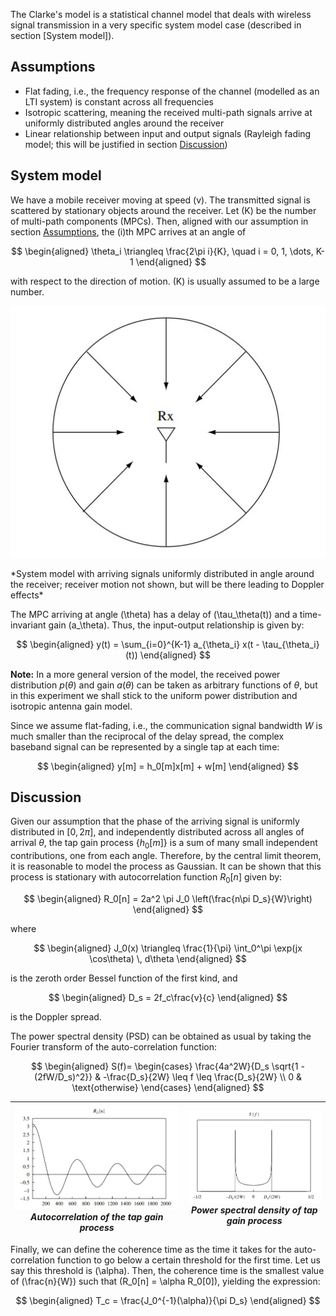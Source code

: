 The Clarke's model is a statistical channel model that deals with wireless signal transmission in a very specific system model case (described in section [System model]).

## Assumptions

- Flat fading, i.e., the frequency response of the channel (modelled as an LTI system) is constant across all frequencies  
- Isotropic scattering, meaning the received multi-path signals arrive at uniformly distributed angles around the receiver  
- Linear relationship between input and output signals (Rayleigh fading model; this will be justified in section [Discussion](#discussion))

## System model

We have a mobile receiver moving at speed \(v\). The transmitted signal is scattered by stationary objects around the receiver. Let \(K\) be the number of multi-path components (MPCs). Then, aligned with our assumption in section [Assumptions](#assumptions), the \(i\)th MPC arrives at an angle of

$$
\begin{aligned}
      \theta_i \triangleq \frac{2\pi i}{K}, \quad i = 0, 1, \dots, K-1
\end{aligned}
$$

with respect to the direction of motion. \(K\) is usually assumed to be a large number.

<p align="center">
<img src="./images/expt4_model.jpeg">
</p>      
*System model with arriving signals uniformly distributed in angle around the receiver; receiver motion not shown, but will be there leading to Doppler effects*

The MPC arriving at angle \(\theta\) has a delay of \(\tau_\theta(t)\) and a time-invariant gain \(a_\theta\). Thus, the input-output relationship is given by:

$$
\begin{aligned}
      y(t) = \sum_{i=0}^{K-1} a_{\theta_i} x(t - \tau_{\theta_i}(t))
\end{aligned}
$$

**Note:** In a more general version of the model, the received power distribution $p(\theta)$ and gain $a(\theta)$ can be taken as arbitrary functions of $\theta$, but in this experiment we shall stick to the uniform power distribution and isotropic antenna gain model.

Since we assume flat-fading, i.e., the communication signal bandwidth $W$ is much smaller than the reciprocal of the delay spread, the complex baseband signal can be represented by a single tap at each time:

$$
\begin{aligned}
      y[m] = h_0[m]x[m] + w[m]
\end{aligned}
$$

## Discussion

Given our assumption that the phase of the arriving signal is uniformly distributed in $[0, 2\pi]$, and independently distributed across all angles of arrival $\theta$, the tap gain process $\{h_0[m]\}$ is a sum of many small independent contributions, one from each angle. Therefore, by the central limit theorem, it is reasonable to model the process as Gaussian. It can be shown that this process is stationary with autocorrelation function $R_0[n]$ given by:

$$
\begin{aligned}
      R_0[n] = 2a^2 \pi J_0 \left(\frac{n\pi D_s}{W}\right)
\end{aligned}
$$

where

$$
\begin{aligned}
      J_0(x) \triangleq \frac{1}{\pi} \int_0^\pi \exp(jx \cos\theta) \, d\theta
\end{aligned}
$$

is the zeroth order Bessel function of the first kind, and

$$
\begin{aligned}
      D_s = 2f_c\frac{v}{c}
\end{aligned}
$$

is the Doppler spread.

The power spectral density (PSD) can be obtained as usual by taking the Fourier transform of the auto-correlation function:

$$
\begin{aligned}
      S(f)=
      \begin{cases}
      \frac{4a^2W}{D_s \sqrt{1 - (2fW/D_s)^2}} & -\frac{D_s}{2W} \leq f \leq \frac{D_s}{2W} \\
      0 & \text{otherwise}
      \end{cases}
\end{aligned}
$$

| <img src="./images/expt4_R0.jpeg"> <br> *Autocorrelation of the tap gain process* | <img src="./images/expt4_PSD.jpeg"> <br> *Power spectral density of tap gain process* |
|:----------------------------------------------------------------------------------:|:--------------------------------------------------------------------------:|

Finally, we can define the coherence time as the time it takes for the auto-correlation function to go below a certain threshold for the first time. Let us say this threshold is \(\alpha\). Then, the coherence time is the smallest value of \(\frac{n}{W}\) such that \(R_0[n] = \alpha R_0[0]\), yielding the expression:

$$
\begin{aligned}
      T_c = \frac{J_0^{-1}(\alpha)}{\pi D_s}
\end{aligned}
$$
